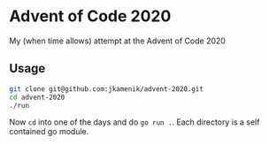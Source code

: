 # Advent of Code 2020
My (when time allows) attempt at the Advent of Code 2020

## Usage

```bash
git clone git@github.com:jkamenik/advent-2020.git
cd advent-2020
./run
```

Now `cd` into one of the days and do `go run .`.  Each directory is a self contained go module.